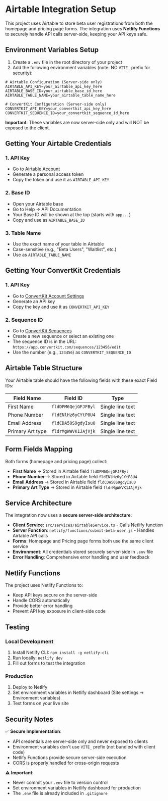 # Airtable Integration Setup

This project uses Airtable to store beta user registrations from both the homepage and pricing page forms. The integration uses **Netlify Functions** to securely handle API calls server-side, keeping your API keys safe.

## Environment Variables Setup

1. Create a `.env` file in the root directory of your project
2. Add the following environment variables (note: NO `VITE_` prefix for security):

```env
# Airtable Configuration (Server-side only)
AIRTABLE_API_KEY=your_airtable_api_key_here
AIRTABLE_BASE_ID=your_airtable_base_id_here
AIRTABLE_TABLE_NAME=your_airtable_table_name_here

# ConvertKit Configuration (Server-side only)
CONVERTKIT_API_KEY=your_convertkit_api_key_here
CONVERTKIT_SEQUENCE_ID=your_convertkit_sequence_id_here
```

**Important**: These variables are now server-side only and will NOT be exposed to the client.

## Getting Your Airtable Credentials

### 1. API Key
- Go to [Airtable Account](https://airtable.com/account)
- Generate a personal access token
- Copy the token and use it as `AIRTABLE_API_KEY`

### 2. Base ID
- Open your Airtable base
- Go to Help → API Documentation
- Your Base ID will be shown at the top (starts with `app...`)
- Copy and use as `AIRTABLE_BASE_ID`

### 3. Table Name
- Use the exact name of your table in Airtable
- Case-sensitive (e.g., "Beta Users", "Waitlist", etc.)
- Use as `AIRTABLE_TABLE_NAME`

## Getting Your ConvertKit Credentials

### 1. API Key
- Go to [ConvertKit Account Settings](https://app.convertkit.com/account_settings/advanced_settings)
- Generate an API key
- Copy the key and use it as `CONVERTKIT_API_KEY`

### 2. Sequence ID
- Go to [ConvertKit Sequences](https://app.convertkit.com/sequences)
- Create a new sequence or select an existing one
- The sequence ID is in the URL: `https://app.convertkit.com/sequences/123456/edit`
- Use the number (e.g., `123456`) as `CONVERTKIT_SEQUENCE_ID`

## Airtable Table Structure

Your Airtable table should have the following fields with these exact Field IDs:

| Field Name | Field ID | Type |
|------------|----------|------|
| First Name | `fldDPM6QejGFJFByl` | Single line text |
| Phone Number | `fldENlHz6yCYtP8U4` | Single line text |
| Email Address | `fldCDA50S9gdyIsu0` | Single line text |
| Primary Art type | `fldrMgWWVK1JAjVjk` | Single line text |

## Form Fields Mapping

Both forms (homepage and pricing page) collect:
- **First Name** → Stored in Airtable field `fldDPM6QejGFJFByl`
- **Phone Number** → Stored in Airtable field `fldENlHz6yCYtP8U4`
- **Email Address** → Stored in Airtable field `fldCDA50S9gdyIsu0`
- **Primary Art Type** → Stored in Airtable field `fldrMgWWVK1JAjVjk`

## Service Architecture

The integration now uses a **secure server-side architecture**:

- **Client Service**: `src/services/airtableService.ts` - Calls Netlify function
- **Server Function**: `netlify/functions/submit-beta-user.js` - Handles Airtable API calls
- **Forms**: Homepage and Pricing page forms both use the same client service
- **Environment**: All credentials stored securely server-side in `.env` file
- **Error Handling**: Comprehensive error handling and user feedback

## Netlify Functions

The project uses Netlify Functions to:
- Keep API keys secure on the server-side
- Handle CORS automatically
- Provide better error handling
- Prevent API key exposure in client-side code

## Testing

### Local Development
1. Install Netlify CLI: `npm install -g netlify-cli`
2. Run locally: `netlify dev`
3. Fill out forms to test the integration

### Production
1. Deploy to Netlify
2. Set environment variables in Netlify dashboard (Site settings → Environment variables)
3. Test forms on your live site

## Security Notes

✅ **Secure Implementation**:
- API credentials are server-side only and never exposed to clients
- Environment variables don't use `VITE_` prefix (not bundled with client code)
- Netlify Functions provide secure server-side execution
- CORS is properly handled for cross-origin requests

⚠️ **Important**:
- Never commit your `.env` file to version control
- Set environment variables in Netlify dashboard for production
- The `.env` file is already included in `.gitignore`
